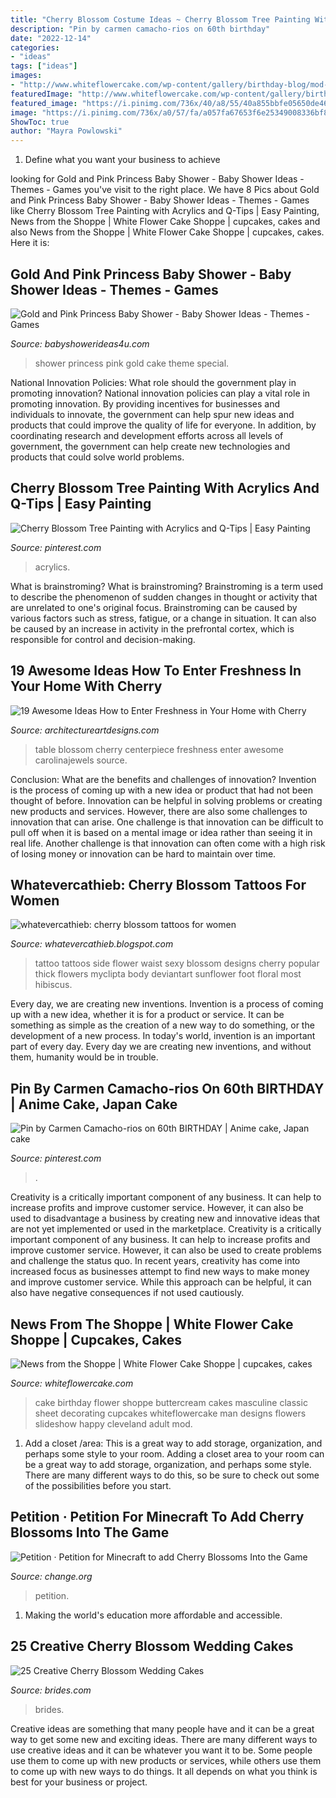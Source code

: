 ```yaml
---
title: "Cherry Blossom Costume Ideas ~ Cherry Blossom Tree Painting With Acrylics And Q-tips"
description: "Pin by carmen camacho-rios on 60th birthday"
date: "2022-12-14"
categories:
- "ideas"
tags: ["ideas"]
images:
- "http://www.whiteflowercake.com/wp-content/gallery/birthday-blog/mod-masculine.jpg"
featuredImage: "http://www.whiteflowercake.com/wp-content/gallery/birthday-blog/mod-masculine.jpg"
featured_image: "https://i.pinimg.com/736x/40/a8/55/40a855bbfe05650de460b8dc2ac4c3f6.jpg"
image: "https://i.pinimg.com/736x/a0/57/fa/a057fa67653f6e25349008336bf88fcd.jpg"
ShowToc: true
author: "Mayra Powlowski"
---
```



1. Define what you want your business to achieve 

	

		
looking for Gold and Pink Princess Baby Shower - Baby Shower Ideas - Themes - Games you've visit to the right place. We have 8 Pics about Gold and Pink Princess Baby Shower - Baby Shower Ideas - Themes - Games like Cherry Blossom Tree Painting with Acrylics and Q-Tips | Easy Painting, News from the Shoppe | White Flower Cake Shoppe | cupcakes, cakes and also News from the Shoppe | White Flower Cake Shoppe | cupcakes, cakes. Here it is:
		
    
## Gold And Pink Princess Baby Shower - Baby Shower Ideas - Themes - Games

<img loading=lazy src="http://www.babyshowerideas4u.com/wp-content/uploads/2018/05/Gold-and-Pink-Princess-Baby-Shower-Cake.jpg" onerror="this.onerror=null;this.src='https://tse1.mm.bing.net/th?id=OIP.bc6mlXGF_5GBSfTAsP-cRgHaLE&amp;pid=15.1';" alt="Gold and Pink Princess Baby Shower - Baby Shower Ideas - Themes - Games">

_Source: babyshowerideas4u.com_

>shower princess pink gold cake theme special. 

	

National Innovation Policies: What role should the government play in promoting innovation?
National innovation policies can play a vital role in promoting innovation. By providing incentives for businesses and individuals to innovate, the government can help spur new ideas and products that could improve the quality of life for everyone. In addition, by coordinating research and development efforts across all levels of government, the government can help create new technologies and products that could solve world problems.

    
## Cherry Blossom Tree Painting With Acrylics And Q-Tips | Easy Painting

<img loading=lazy src="https://i.pinimg.com/736x/40/a8/55/40a855bbfe05650de460b8dc2ac4c3f6.jpg" onerror="this.onerror=null;this.src='https://tse2.mm.bing.net/th?id=OIP.ozmChT8pnE5CWZaAlbDVhAHaLH&amp;pid=15.1';" alt="Cherry Blossom Tree Painting with Acrylics and Q-Tips | Easy Painting">

_Source: pinterest.com_

>acrylics. 

	

What is brainstroming?
What is brainstroming? Brainstroming is a term used to describe the phenomenon of sudden changes in thought or activity that are unrelated to one's original focus. Brainstroming can be caused by various factors such as stress, fatigue, or a change in situation. It can also be caused by an increase in activity in the prefrontal cortex, which is responsible for control and decision-making.

    
## 19 Awesome Ideas How To Enter Freshness In Your Home With Cherry

<img loading=lazy src="https://www.architectureartdesigns.com/wp-content/uploads/2014/03/476.jpg" onerror="this.onerror=null;this.src='https://tse4.mm.bing.net/th?id=OIP.4pAcEp0YjDEzu7M7DMdaawHaJ4&amp;pid=15.1';" alt="19 Awesome Ideas How to Enter Freshness in Your Home with Cherry">

_Source: architectureartdesigns.com_

>table blossom cherry centerpiece freshness enter awesome carolinajewels source. 

	

Conclusion: What are the benefits and challenges of innovation?
Invention is the process of coming up with a new idea or product that had not been thought of before. Innovation can be helpful in solving problems or creating new products and services. However, there are also some challenges to innovation that can arise. One challenge is that innovation can be difficult to pull off when it is based on a mental image or idea rather than seeing it in real life. Another challenge is that innovation can often come with a high risk of losing money or innovation can be hard to maintain over time.

    
## Whatevercathieb: Cherry Blossom Tattoos For Women

<img loading=lazy src="http://3.bp.blogspot.com/-O6cOkIlnN34/T4Ei1slvH1I/AAAAAAAAAOo/IUqXZQzMqjg/s1600/cherry-blossom-tattoos-for-women-on-ribs.jpg" onerror="this.onerror=null;this.src='https://tse3.mm.bing.net/th?id=OIP.-JsLSeR0xzDGgFc310r1owHaJ4&amp;pid=15.1';" alt="whatevercathieb: cherry blossom tattoos for women">

_Source: whatevercathieb.blogspot.com_

>tattoo tattoos side flower waist sexy blossom designs cherry popular thick flowers myclipta body deviantart sunflower foot floral most hibiscus. 

	

Every day, we are creating new inventions.
Invention is a process of coming up with a new idea, whether it is for a product or service. It can be something as simple as the creation of a new way to do something, or the development of a new process. In today's world, invention is an important part of every day. Every day we are creating new inventions, and without them, humanity would be in trouble.

    
## Pin By Carmen Camacho-rios On 60th BIRTHDAY | Anime Cake, Japan Cake

<img loading=lazy src="https://i.pinimg.com/736x/a0/57/fa/a057fa67653f6e25349008336bf88fcd.jpg" onerror="this.onerror=null;this.src='https://tse4.mm.bing.net/th?id=OIP.vJPVp6PA55vw9p-pKwq6RwHaPO&amp;pid=15.1';" alt="Pin by Carmen Camacho-rios on 60th BIRTHDAY | Anime cake, Japan cake">

_Source: pinterest.com_

>. 

	

Creativity is a critically important component of any business. It can help to increase profits and improve customer service. However, it can also be used to disadvantage a business by creating new and innovative ideas that are not yet implemented or used in the marketplace.
Creativity is a critically important component of any business. It can help to increase profits and improve customer service. However, it can also be used to create problems and challenge the status quo. In recent years, creativity has come into increased focus as businesses attempt to find new ways to make money and improve customer service. While this approach can be helpful, it can also have negative consequences if not used cautiously.

    
## News From The Shoppe | White Flower Cake Shoppe | Cupcakes, Cakes

<img loading=lazy src="http://www.whiteflowercake.com/wp-content/gallery/birthday-blog/mod-masculine.jpg" onerror="this.onerror=null;this.src='https://tse3.mm.bing.net/th?id=OIP.uzOWxJvGBDuTQDzLhk9pMwHaFi&amp;pid=15.1';" alt="News from the Shoppe | White Flower Cake Shoppe | cupcakes, cakes">

_Source: whiteflowercake.com_

>cake birthday flower shoppe buttercream cakes masculine classic sheet decorating cupcakes whiteflowercake man designs flowers slideshow happy cleveland adult mod. 

	

1. Add a closet /area: This is a great way to add storage, organization, and perhaps some style to your room.
Adding a closet area to your room can be a great way to add storage, organization, and perhaps some style. There are many different ways to do this, so be sure to check out some of the possibilities before you start.

    
## Petition · Petition For Minecraft To Add Cherry Blossoms Into The Game

<img loading=lazy src="https://assets.change.org/photos/7/oc/xn/toOcxNmMPNwYyqX-1600x900-noPad.jpg?1564792653" onerror="this.onerror=null;this.src='https://tse1.mm.bing.net/th?id=OIP.GofchcwFpb0CBZpdTU25QwHaEK&amp;pid=15.1';" alt="Petition · Petition for Minecraft to add Cherry Blossoms Into the Game">

_Source: change.org_

>petition. 

	

1. Making the world's education more affordable and accessible. 

    
## 25 Creative Cherry Blossom Wedding Cakes

<img loading=lazy src="https://www.brides.com/thmb/Awqt7NfIlmL9qTOaNrZoYRiDja4=/1425x0/filters:no_upscale():max_bytes(200000):strip_icc()/mariafrancescanitti-e24edbb8bbc0426a8de8bc4dddeec92a.jpg" onerror="this.onerror=null;this.src='https://tse1.mm.bing.net/th?id=OIP.O7mjHjJpxMZ0yx4wcguKgQHaLH&amp;pid=15.1';" alt="25 Creative Cherry Blossom Wedding Cakes">

_Source: brides.com_

>brides. 

	

Creative ideas are something that many people have and it can be a great way to get some new and exciting ideas. There are many different ways to use creative ideas and it can be whatever you want it to be. Some people use them to come up with new products or services, while others use them to come up with new ways to do things. It all depends on what you think is best for your business or project.

